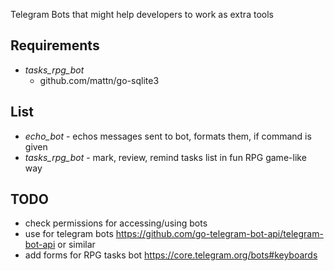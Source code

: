 Telegram Bots that might help developers to work as extra tools
 

## Requirements
* _tasks_rpg_bot_
  * github.com/mattn/go-sqlite3

 
## List
* _echo_bot_ - echos messages sent to bot, formats them, if command is given
* _tasks_rpg_bot_ - mark, review, remind tasks list in fun RPG game-like way
 
 
## TODO
* check permissions for accessing/using bots
* use for telegram bots https://github.com/go-telegram-bot-api/telegram-bot-api or similar
* add forms for RPG tasks bot https://core.telegram.org/bots#keyboards
